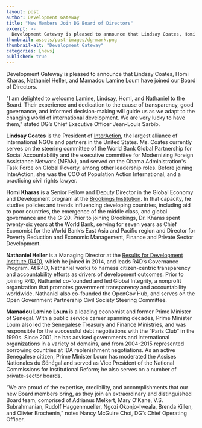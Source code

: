 ```yaml
---
layout: post
author: Development Gateway
title: "New Members Join DG Board of Directors"
excerpt: >-
  Development Gateway is pleased to announce that Lindsay Coates, Homi Kharas, Nathaniel Heller, and Mamadou Lamine Loum have joined our Board of Directors...
thumbnail: assets/post-images/dg-mark.png
thumbnail-alt: "Development Gateway"
categories: [news]
published: true
---
```


Development Gateway is pleased to announce that Lindsay Coates, Homi Kharas, Nathaniel Heller, and Mamadou Lamine Loum have joined our Board of Directors. 

"I am delighted to welcome Lamine, Lindsay, Homi, and Nathaniel to the Board. Their experience and dedication to the cause of transparency, good governance, and informed decision-making will guide us as we adapt to the changing world of international development. We are very lucky to have them," stated DG’s Chief Executive Officer Jean-Louis Sarbib.

**Lindsay Coates** is the President of [InterAction](https://www.interaction.org), the largest alliance of international NGOs and partners in the United States. Ms. Coates currently serves on the steering committee of the World Bank Global Partnership for Social Accountability and the executive committee for Modernizing Foreign Assistance Network (MFAN), and served on the Obama Administration's Task Force on Global Poverty, among other leadership roles. Before joining InterAction, she was the COO of Population Action International, and a practicing civil rights lawyer.

**Homi Kharas** is a Senior Fellow and Deputy Director in the Global Economy and Development program at the [Brookings Institution](https://www.brookings.edu). In that capacity, he studies policies and trends influencing developing countries, including aid to poor countries, the emergence of the middle class, and global governance and the G-20. Prior to joining Brookings, Dr. Kharas spent twenty-six years at the World Bank, serving for seven years as Chief Economist for the World Bank’s East Asia and Pacific region and Director for Poverty Reduction and Economic Management, Finance and Private Sector Development.

**Nathaniel Heller** is a Managing Director at the [Results for Development Institute (R4D)](http://www.r4d.org), which he joined in 2014, and leads R4D’s Governance Program. At R4D, Nathaniel works to harness citizen-centric transparency and accountability efforts as drivers of development outcomes. 
Prior to joining R4D, Nathaniel co-founded and led Global Integrity, a nonprofit organization that promotes government transparency and accountability worldwide. Nathaniel also co-founded the OpenGov Hub, and serves on the Open Government Partnership Civil Society Steering Committee.

**Mamadou Lamine Loum** is a leading economist and former Prime Minister of Senegal. With a public service career spanning decades, Prime Minister Loum also led the Senegalese Treasury and Finance Ministries, and was responsible for the successful debt negotiations with the “Paris Club” in the 1990s. Since 2001, he has advised governments and international organizations in a variety of domains, and from 2004-2015 represented borrowing countries at IDA replenishment negotiations. As an active Senegalese citizen, Prime Minister Loum has moderated the Assises Nationales du Sénégal and served as Vice President of the National Commissions for Institutional Reform; he also serves on a number of private-sector boards. 

“We are proud of the expertise, credibility, and accomplishments that our new Board members bring, as they join an extraordinary and distinguished Board team, comprised of Adrianus Melkert, Mary O'Kane, V.S. Subrahmanian, Rudolf Haggenmueller, Ngozi Okonjo-Iweala, Brenda Killen, and Olivier Brochenin,” notes Nancy McGuire Choi, DG’s Chief Operating Officer. 
